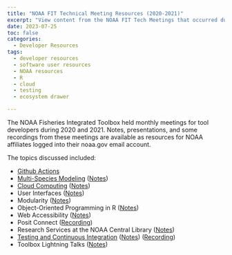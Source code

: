 ```yaml
---
title: "NOAA FIT Technical Meeting Resources (2020-2021)"
excerpt: "View content from the NOAA FIT Tech Meetings that occurred during 2020 and 2021"
date: 2023-07-25
toc: false
categories:
  - Developer Resources
tags:
  - developer resources
  - software user resources
  - NOAA resources
  - R
  - cloud
  - testing
  - ecosystem drawer

---
```


The NOAA Fisheries Integrated Toolbox held monthly meetings for tool developers
during 2020 and 2021. Notes, presentations, and some recordings from these meetings are available as resources for NOAA affiliates logged into their noaa.gov email account.

The topics discussed included:
- [Github Actions](https://docs.google.com/presentation/d/1mT-OaDxA2Pjpz16GwcWHFDKDCWDxg-OOR0Zxm5nokxM/edit?usp=sharing)
- [Multi-Species Modeling](https://noaa-edab.github.io/presentations/20201008_FIT_MSmods_Gaichas.html)  ([Notes](https://docs.google.com/document/d/1bYheQuObgDSqYWOHgHaqeFc37iCpQekBVgoXPDTTMvw/edit?usp=sharing))
- [Cloud Computing](https://docs.google.com/presentation/d/1DoCoixuKXShX6or4MZgZo0pYep_-VdhmD87Ns4jpHa4/edit?usp=sharing) ([Notes](https://docs.google.com/document/d/1FJ8YH-AgyIOy3BWDaeS1qQNjA0-3NJPwWIHm7dCTP2o/edit?usp=sharing))
- User Interfaces ([Notes](https://docs.google.com/document/d/1PtiRHAA-cvg7y-k7Ey4LPRS-aIimadYBrTWYeC_0xno/edit?usp=sharing))
- Modularity ([Notes](https://docs.google.com/document/d/1z3hirQjMHL_GTNGn7fmYrXS7z0JWgx7wwNBdeTyvPL4/edit?usp=sharing))
- Object-Oriented Programming in R ([Notes](https://docs.google.com/document/d/1cOtRx8hBWVLAshxGI9NleFlYrcTsPR05DCh8yX0IEis/edit?usp=sharing))
- Web Accessibility ([Notes](https://docs.google.com/document/d/1IaaA1IZPSH7SJNTiC4y2kgJtpEsT6LEKpvM3Tzgz-0g/edit?usp=sharing))
- Posit Connect ([Recording](https://drive.google.com/open?id=1SRCn2ANf8SxOMcPsvYuU6LRCaYnvhoZs))
- Research Services at the NOAA Central Library ([Notes](https://docs.google.com/document/d/13oBCAg56V_tX2CGSfMLTWaUgKtW4znov_q_hO0rrhp8/edit))
- [Testing and Continuous Integration](https://docs.google.com/document/d/1niw8CzrnZJSeJ-0PQ4IYD9FH9hlO8qs63v0dE6AXYmI/edit?usp=sharing) ([Notes](https://docs.google.com/document/d/1k8ZN4Wp6j8r8GqxahYcTfj8GMSUDkBEMNHXhPwNiES0/edit)) ([Recording](https://drive.google.com/file/d/1uezLj9xsy3ztU6hwk5c8dUZWA3udcKeY/view?usp=drive_link))
- Toolbox Lightning Talks ([Notes](https://docs.google.com/document/d/1PQbMyFgJ2JjO8QMttyh5SUJ7I_NFfIX6uF_mWg8FbcE/edit))
